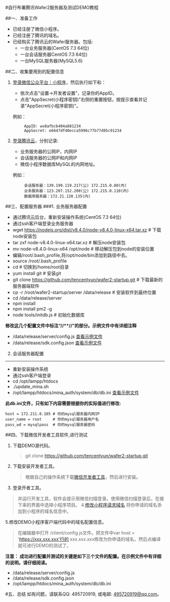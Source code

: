 #自行布署腾讯Wafer2服务器及测试DEMO教程


##一、准备工作

- 已经注册了微信小程序。
- 已经注册了腾讯的域名。
- 已经购买了腾讯云的Wafer服务器。包括:
    - 一台业务服务器(CentOS 7.3 64位)
    - 一台会话服务器CentOS 7.3 64位)
    - 一台MySQL服务器(MySQL5.6)

##二、收集要用到的配置信息

1. [登录微信公众平台｜小程序]("https://mp.weixin.qq.com")，然后执行如下和：
	- 依次点击"设置->开发者设置"，记录你的AppID。
	- 点击"AppSecret(小程序密钥)"右侧的重置按钮，按提示查看并记录"AppSecret(小程序密钥)"。
		
	例如：
	
			AppID: wx8afbcb404a881234
			AppSecret: e6647df40ecca5996c77b77d05c91234

2. [登录腾讯云]("https://console.qcloud.com/")，分别记录:
	- 业务服务器的公网IP，内网IP
	- 会话服务器的公网IP和内网IP
	- 微信小程序数据库MySQL的内网地址。
	
	例如：

			会话服务器：139.199.119.217(公) 172.215.0.80(内)
			业务服务器：123.207.152.208(公) 172.215.0.110(内)
			数据库服务器：172.21.120.135(内)

##三、配置服务器
###1. 业务服务器配置
- 通过腾讯云后台，重新安装操作系统(CentOS 7.3 64位)
- 通过ssh客户端登录业务服务器
- wget https://nodejs.org/dist/v8.4.0/node-v8.4.0-linux-x64.tar.xz # 下载node安装包
- tar zxf node-v8.4.0-linux-x64.tar.xz # 解压node安装包
- mv node-v8.4.0-linux-x64 /opt/node # 移动解压包到node的安装位置
- 编辑/root/.bash_profile,将/opt/node/bin添加到路径中去。
- source /root/.bash_profile
- cd # 切换到/home/root目录
- yum install git # 安装git
- git clone https://github.com/tencentyun/wafer2-startup.git # 下载最新的服务器端软件
- cp -r /root/wafer2-startup/server /data/release # 安装软件到最终位置
- cd /data/release/server
- npm install
- npm install pm2 -g
- node tools/initdb.js # 初始化数据库

__修改这几个配置文件中标注“//**//”的部分。示例文件中有详细注释__

- /data/release/server/config.js [查看示例文件](config/config.js)
- /data/release/sdk.config.json [查看示例文件](config/sdk.config.json)

2. 会话服务器配置
-----------------

- 重新安装操作系统
- 通过ssh客户端登录
- cd /opt/lampp/htdocs
- ./update_mina.sh
- /opt/lampp/htdocs/mina_auth/system/db/db.ini [查看示例文件](config/db.ini)

__此db.ini文件，只有如下内容需要根据你的实际值进行修改:__

	host = 172.211.0.105 # 你的mysql服务器内网IP
	user_name = root     # 你的mysql服务器用户名
	pass_wd = mysqlpass  # 你的mysql服务器密码

##四、下载微信开发者工具软件,进行测试
1. 下载DEMO源代码。
	> git clone https://github.com/tencentyun/wafer2-startup.git
2. 下载安装开发者工具。
	>根据自己的操作系统下载[微信开发者工具](https://mp.weixin.qq.com/debug/wxadoc/dev/devtools/download.html)，然后进行安装。 
3. 登录开者工具。
>并运行开发工具，软件会提示用微信扫描登录。使用微信扫描登录后，在接下来的界面中选择小程序项目。
4.[修改小程序请求域名](https://mp.weixin.qq.com)
>将你申请的域名添加到小程序的域名信息中。

5.修改DEMO小程序客户端代码中的域名配置信息。
>在编辑器中打开 /client/config.js文件。把文件中var host = 'https://xxx.xxx.xxx'行的 xxx.xxx.xxx修改为你申请的域名，然后点编译就可进行DEMO的测试了。

**注意：
成功进行配置并测试的关键是如下三个文件的配置。在示例文件中有详细的说明。请仔细阅读。**

- /data/release/server/config.js 
- /data/release/sdk.config.json
- /opt/lampp/htdocs/mina_auth/system/db/db.ini

#五、总结
如有问题，请联系QQ: 495720919, 或电邮: <495720919@qq.com>。

